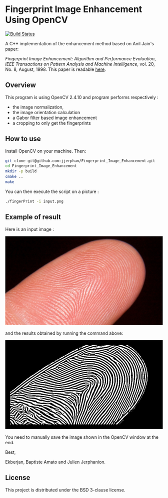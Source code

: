 # Fingerprint Image Enhancement Using OpenCV

[![Build Status](https://travis-ci.org/jjerphan/Fingerprint_Image_Enhancement.svg?branch=master)](https://travis-ci.org/jjerphan/Fingerprint_Image_Enhancement)

A C++ implementation of the enhancement method based on Anil Jain's paper:

*Fingerprint Image Enhancement: Algorithm and Performance Evaluation*, *IEEE Transactions on Pattern Analysis and Machine Intelligence*, vol. 20, No. 8, August, 1998. This paper is readable [here](https://www.google.fr/url?sa=t&rct=j&q=&esrc=s&source=web&cd=3&cad=rja&uact=8&ved=0ahUKEwjZgPWX5bTYAhWHblAKHTteCPUQFghFMAI&url=http%3A%2F%2Fwww.math.tau.ac.il%2F~turkel%2Fimagepapers%2Ffingerprint.pdf&usg=AOvVaw35b-7mvIizEjNnV54_rrRq).

## Overview
This program is using OpenCV 2.4.10 and program performs respectively :
 - the image normalization,
 - the image orientation calculation
 - a Gabor filter based image enhancement
 - a cropping to only get the fingerprints

## How to use

Install OpenCV on your machine. Then:

```bash 
git clone git@github.com:jjerphan/Fingerprint_Image_Enhancement.git
cd Fingerprint_Image_Enhancement
mkdir -p build
cmake ..
make
```

You can then execute the script on a picture :
```bash
./fingerPrint -i input.png
```

## Example of result
Here is an input image :

![Input image : picture of an index finger](doc/input.png)

and the results obtained by running the command above:

![Results : Fingerprint extracted](doc/result.png)

You need to manually save the image shown in the OpenCV window at the end.

Best,

Ekberjan, Baptiste Amato and Julien Jerphanion.


## License

This project is distributed under the BSD 3-clause license.